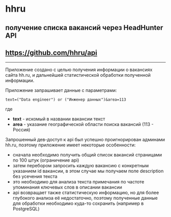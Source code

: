 # hhru 
## получение списка вакансий через HeadHunter API
## https://github.com/hhru/api
***

Приложение создано с целью получения информации о вакансиях сайта hh.ru, и дальнейшей статистической обработки полученной информации.

Приложение запрашивает данные c параметрами:

```text=("Data engineer") or ("Инженер данных")&area=113```

где 
- **text** - искомый в названии вакансии текст
- **area** - указание географической области поиска вакансий (113 - Россия)


Запрошенный дев-доступ к api был успешно проигнорирован админами hh.ru, поэтому приложение имеет некоторые особенности:

- сначала необходимо получить общий список вакансий страницами по 100 штук (ограничение api) 
- затем перебором запросить каждую вакансию с конкретным указанием id вакансии, в этом случае мы получаем поле description без усечения текста
- это необходимо для анализа текста примечания по частоте упоминания ключевых слов в описании вакансии
- api возвращает также статистическую информацию, но для более глубокого анализа её недостаточно, поэтому полученные данные для обработки необходимо куда-то сохранить (например в PostgreSQL)

